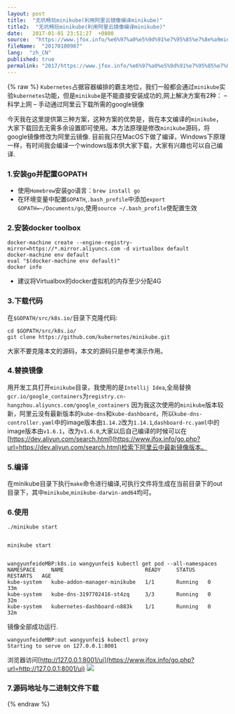 ```yaml
---
layout: post
title:  "无坑畅玩minikube(利用阿里云镜像编译minikube)"
title2:  "无坑畅玩minikube(利用阿里云镜像编译minikube)"
date:   2017-01-01 23:51:27  +0800
source:  "https://www.jfox.info/%e6%97%a0%e5%9d%91%e7%95%85%e7%8e%a9minikube-%e5%88%a9%e7%94%a8%e9%98%bf%e9%87%8c%e4%ba%91%e9%95%9c%e5%83%8f%e7%bc%96%e8%af%91minikube.html"
fileName:  "20170100987"
lang:  "zh_CN"
published: true
permalink: "2017/https://www.jfox.info/%e6%97%a0%e5%9d%91%e7%95%85%e7%8e%a9minikube-%e5%88%a9%e7%94%a8%e9%98%bf%e9%87%8c%e4%ba%91%e9%95%9c%e5%83%8f%e7%bc%96%e8%af%91minikube.html"
---
```

{% raw %}
`Kubernetes`占据容器编排的霸主地位，我们一般都会通过`minikube`实验`kubernetes`功能，但是`minikube`是不能直接安装成功的,网上解决方案有2种：
– 科学上网
– 手动通过阿里云下载所需的google镜像

今天我在这里提供第三种方案，这种方案的优势是，我在本文编译的`minikube`，大家下载回去无需多余设置即可使用。本方法原理是修改`minikube`源码，将google镜像修改为阿里云镜像.
目前我只在MacOS下做了编译，Windows下原理一样，有时间我会编译一个windows版本供大家下载，大家有兴趣也可以自己编译.

### 1.安装go并配置GOPATH

- 使用`Homebrew`安装go语言：`brew install go`
- 在环境变量中配置`GOPATH`,`.bash_profile`中添加`export GOPATH=~/Documents/go`,使用`source ~/.bash_profile`使配置生效

### 2.安装docker toolbox

    docker-machine create --engine-registry-mirror=https://*.mirror.aliyuncs.com -d virtualbox default
    docker-machine env default
    eval "$(docker-machine env default)"
    docker info
    

- 建议将Virtualbox的docker虚拟机的内存至少分配4G

### 3.下载代码

在`$GOPATH/src/k8s.io/`目录下克隆代码:

    cd $GOPATH/src/k8s.io/
    git clone https://github.com/kubernetes/minikube.git
    

大家不要克隆本文的源码，本文的源码只是参考演示作用。

### 4.替换镜像

用开发工具打开`minikube`目录，我使用的是`Intellij Idea`,全局替换`gcr.io/google_containers`为`registry.cn-hangzhou.aliyuncs.com/google_containers`
因为我这次使用的`minikube`版本较新，阿里云没有最新版本的`kube-dns`和`kube-dashboard`，所以`kube-dns-controller.yaml`中的image版本由`1.14.2`改为`1.14.1`,`dashboard-rc.yaml`中的image版本由`v1.6.1`，改为`v1.6.0`,大家以后自己编译的时候可以在[https://dev.aliyun.com/search.html](https://www.jfox.info/go.php?url=https://dev.aliyun.com/search.html)检索下阿里云中最新镜像版本。

### 5.编译

在minikube目录下执行`make`命令进行编译,可执行文件将生成在当前目录下的out目录下，其中`minikube`,`minikube-darwin-amd64`均可。

### 6.使用

    ./minikube start
    

    minikube start
    

    wangyunfeideMBP:k8s.io wangyunfei$ kubectl get pod --all-namespaces
    NAMESPACE     NAME                          READY     STATUS    RESTARTS   AGE
    kube-system   kube-addon-manager-minikube   1/1       Running   0          33m
    kube-system   kube-dns-3197702416-st4zq     3/3       Running   0          32m
    kube-system   kubernetes-dashboard-n883k    1/1       Running   0          32m
    

镜像全部成功运行.

    wangyunfeideMBP:out wangyunfei$ kubectl proxy
    Starting to serve on 127.0.0.1:8001
    

浏览器访问[http://127.0.0.1:8001/ui](https://www.jfox.info/go.php?url=http://127.0.0.1:8001/ui)
![](102b313.png)

### 7.源码地址与二进制文件下载
{% endraw %}